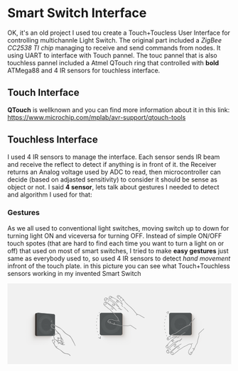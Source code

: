 # Smart Switch Interface

OK, it's an old project I used tou create a Touch+Toucless User Interface for controlling multichannle Light Switch. 
The original part included a *ZigBee CC2538 TI chip* managing to receive and send commands from nodes. It using UART to interface with Touch pannel.
The touc pannel that is also touchless pannel included a Atmel QTouch ring that controlled with **bold** ATMega88 and 4 IR sensors for touchless interface.
## Touch Interface
**QTouch** is wellknown and you can find more information about it in this link: https://www.microchip.com/mplab/avr-support/qtouch-tools

## Touchless Interface
I used 4 IR sensors to manage the interface. Each sensor sends IR beam and receive the reflect to detect if anything is in front of it.
the Receiver returns an Analog voltage used by ADC to read, then microcontroller can decide (based on adjasted sensitivity) to consider it should be sense as object or not.
I said **4 sensor**, lets talk about gestures I needed to detect and algorithm I used for that:

### Gestures
As we all used to conventional light switches, moving switch up to down for turning light ON and viceversa for turning OFF.
Instead of simple ON/OFF touch spotes (that are hard to find each time you want to turn a light on or off) that used on most of smart switches, I tried to make **easy gestures** just same as everybody used to, so used 4 IR sensors to detect *hand movement* infront of the touch plate.
in this picture you can see what Touch+Touchless sensors working in my invented Smart Switch

![Touch+Toucless interface](https://github.com/Behn4m/TouchUI/blob/master/SmartSwitch%20UI.png)
